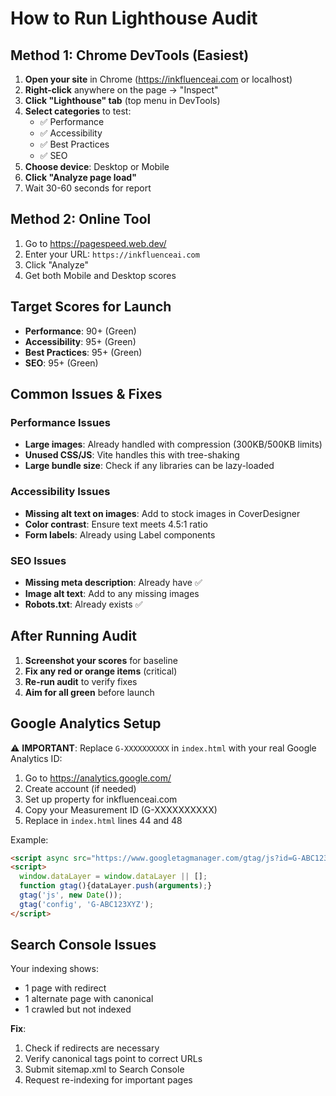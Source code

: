 # How to Run Lighthouse Audit

## Method 1: Chrome DevTools (Easiest)

1. **Open your site** in Chrome (https://inkfluenceai.com or localhost)
2. **Right-click** anywhere on the page → "Inspect"
3. **Click "Lighthouse" tab** (top menu in DevTools)
4. **Select categories** to test:
   - ✅ Performance
   - ✅ Accessibility
   - ✅ Best Practices
   - ✅ SEO
5. **Choose device**: Desktop or Mobile
6. **Click "Analyze page load"**
7. Wait 30-60 seconds for report

## Method 2: Online Tool

1. Go to https://pagespeed.web.dev/
2. Enter your URL: `https://inkfluenceai.com`
3. Click "Analyze"
4. Get both Mobile and Desktop scores

## Target Scores for Launch

- **Performance**: 90+ (Green)
- **Accessibility**: 95+ (Green)
- **Best Practices**: 95+ (Green)
- **SEO**: 95+ (Green)

## Common Issues & Fixes

### Performance Issues
- **Large images**: Already handled with compression (300KB/500KB limits)
- **Unused CSS/JS**: Vite handles this with tree-shaking
- **Large bundle size**: Check if any libraries can be lazy-loaded

### Accessibility Issues
- **Missing alt text on images**: Add to stock images in CoverDesigner
- **Color contrast**: Ensure text meets 4.5:1 ratio
- **Form labels**: Already using Label components

### SEO Issues
- **Missing meta description**: Already have ✅
- **Image alt text**: Add to any missing images
- **Robots.txt**: Already exists ✅

## After Running Audit

1. **Screenshot your scores** for baseline
2. **Fix any red or orange items** (critical)
3. **Re-run audit** to verify fixes
4. **Aim for all green** before launch

## Google Analytics Setup

⚠️ **IMPORTANT**: Replace `G-XXXXXXXXXX` in `index.html` with your real Google Analytics ID:

1. Go to https://analytics.google.com/
2. Create account (if needed)
3. Set up property for inkfluenceai.com
4. Copy your Measurement ID (G-XXXXXXXXXX)
5. Replace in `index.html` lines 44 and 48

Example:
```html
<script async src="https://www.googletagmanager.com/gtag/js?id=G-ABC123XYZ"></script>
<script>
  window.dataLayer = window.dataLayer || [];
  function gtag(){dataLayer.push(arguments);}
  gtag('js', new Date());
  gtag('config', 'G-ABC123XYZ');
</script>
```

## Search Console Issues

Your indexing shows:
- 1 page with redirect
- 1 alternate page with canonical
- 1 crawled but not indexed

**Fix**:
1. Check if redirects are necessary
2. Verify canonical tags point to correct URLs
3. Submit sitemap.xml to Search Console
4. Request re-indexing for important pages
